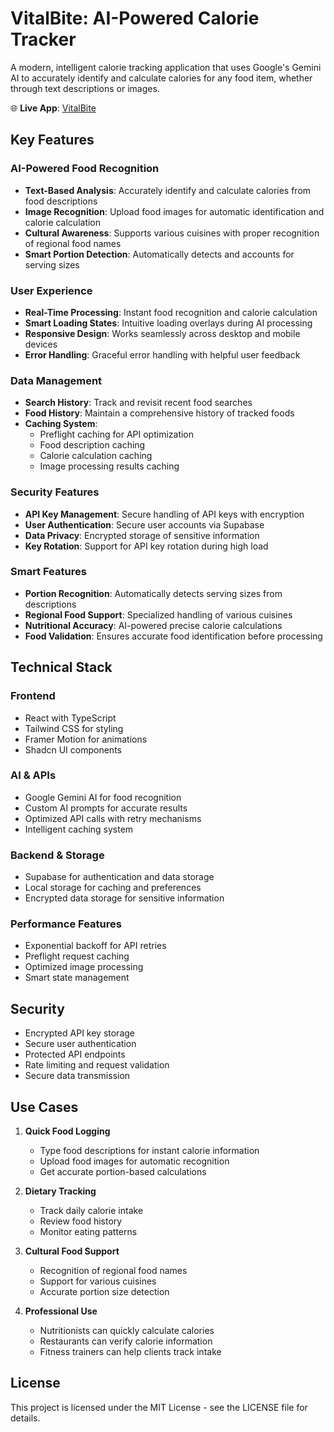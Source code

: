 # VitalBite: AI-Powered Calorie Tracker

A modern, intelligent calorie tracking application that uses Google's Gemini AI to accurately identify and calculate calories for any food item, whether through text descriptions or images.

🌐 **Live App**: [VitalBite](https://vitalbite.netlify.app/)

## Key Features

### AI-Powered Food Recognition
- **Text-Based Analysis**: Accurately identify and calculate calories from food descriptions
- **Image Recognition**: Upload food images for automatic identification and calorie calculation
- **Cultural Awareness**: Supports various cuisines with proper recognition of regional food names
- **Smart Portion Detection**: Automatically detects and accounts for serving sizes

### User Experience
- **Real-Time Processing**: Instant food recognition and calorie calculation
- **Smart Loading States**: Intuitive loading overlays during AI processing
- **Responsive Design**: Works seamlessly across desktop and mobile devices
- **Error Handling**: Graceful error handling with helpful user feedback

### Data Management
- **Search History**: Track and revisit recent food searches
- **Food History**: Maintain a comprehensive history of tracked foods
- **Caching System**: 
  - Preflight caching for API optimization
  - Food description caching
  - Calorie calculation caching
  - Image processing results caching

### Security Features
- **API Key Management**: Secure handling of API keys with encryption
- **User Authentication**: Secure user accounts via Supabase
- **Data Privacy**: Encrypted storage of sensitive information
- **Key Rotation**: Support for API key rotation during high load

### Smart Features
- **Portion Recognition**: Automatically detects serving sizes from descriptions
- **Regional Food Support**: Specialized handling of various cuisines
- **Nutritional Accuracy**: AI-powered precise calorie calculations
- **Food Validation**: Ensures accurate food identification before processing

## Technical Stack

### Frontend
- React with TypeScript
- Tailwind CSS for styling
- Framer Motion for animations
- Shadcn UI components

### AI & APIs
- Google Gemini AI for food recognition
- Custom AI prompts for accurate results
- Optimized API calls with retry mechanisms
- Intelligent caching system

### Backend & Storage
- Supabase for authentication and data storage
- Local storage for caching and preferences
- Encrypted data storage for sensitive information

### Performance Features
- Exponential backoff for API retries
- Preflight request caching
- Optimized image processing
- Smart state management

## Security

- Encrypted API key storage
- Secure user authentication
- Protected API endpoints
- Rate limiting and request validation
- Secure data transmission

## Use Cases

1. **Quick Food Logging**
   - Type food descriptions for instant calorie information
   - Upload food images for automatic recognition
   - Get accurate portion-based calculations

2. **Dietary Tracking**
   - Track daily calorie intake
   - Review food history
   - Monitor eating patterns

3. **Cultural Food Support**
   - Recognition of regional food names
   - Support for various cuisines
   - Accurate portion size detection

4. **Professional Use**
   - Nutritionists can quickly calculate calories
   - Restaurants can verify calorie information
   - Fitness trainers can help clients track intake

## License

This project is licensed under the MIT License - see the LICENSE file for details.

